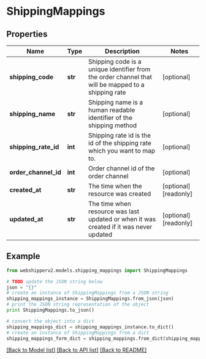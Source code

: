 # ShippingMappings


## Properties
Name | Type | Description | Notes
------------ | ------------- | ------------- | -------------
**shipping_code** | **str** | Shipping code is a unique identifier from the order channel that will be mapped to a shipping rate | [optional] 
**shipping_name** | **str** | Shipping name is a human readable identifier of the shipping method | [optional] 
**shipping_rate_id** | **int** | Shipping rate id is the id of the shipping rate which you want to map to. | [optional] 
**order_channel_id** | **int** | Order channel id of the order channel | [optional] 
**created_at** | **str** | The time when the resource was created | [optional] [readonly] 
**updated_at** | **str** | The time when resource was last updated or when it was created if it was never updated | [optional] [readonly] 

## Example

```python
from webshipperv2.models.shipping_mappings import ShippingMappings

# TODO update the JSON string below
json = "{}"
# create an instance of ShippingMappings from a JSON string
shipping_mappings_instance = ShippingMappings.from_json(json)
# print the JSON string representation of the object
print ShippingMappings.to_json()

# convert the object into a dict
shipping_mappings_dict = shipping_mappings_instance.to_dict()
# create an instance of ShippingMappings from a dict
shipping_mappings_form_dict = shipping_mappings.from_dict(shipping_mappings_dict)
```
[[Back to Model list]](../README.md#documentation-for-models) [[Back to API list]](../README.md#documentation-for-api-endpoints) [[Back to README]](../README.md)


